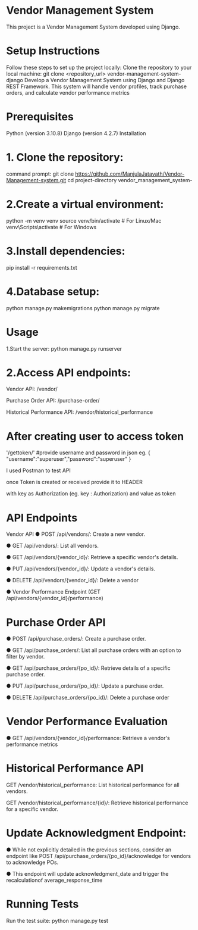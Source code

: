 # Vendor Management System
This project is a Vendor Management System developed using Django.

# Setup Instructions
Follow these steps to set up the project locally:
Clone the repository to your local machine:
git clone <repository_url>
vendor-management-system-django
Develop a Vendor Management System using Django and Django REST Framework. 
This system will handle vendor profiles, track purchase orders, and calculate vendor performance metrics

# Prerequisites
Python (version 3.10.8)
Django (version 4.2.7)
Installation

# 1. Clone the repository:
command prompt:
git clone https://github.com/ManjulaJatavath/Vendor-Management-system.git
cd project-directory vendor_management_system-

# 2.Create a virtual environment:
python -m venv venv
source venv/bin/activate # For Linux/Mac
venv\Scripts\activate # For Windows

# 3.Install dependencies:
pip install -r requirements.txt

# 4.Database setup:
python manage.py makemigrations
python manage.py migrate

# Usage
1.Start the server:
python manage.py runserver

# 2.Access API endpoints:
Vendor API: /vendor/

Purchase Order API: /purchase-order/

Historical Performance API: /vendor/historical_performance

# After creating user to access token
'/gettoken/' #provide username and password in json eg. { "username":"superuser","password":"superuser" }

I used Postman to test API

once Token is created or received provide it to HEADER

with key as Authorization (eg. key : Authorization) and value as token

# API Endpoints
Vendor API
● POST /api/vendors/: Create a new vendor.

● GET /api/vendors/: List all vendors.

● GET /api/vendors/{vendor_id}/: Retrieve a specific vendor's details.

● PUT /api/vendors/{vendor_id}/: Update a vendor's details.

● DELETE /api/vendors/{vendor_id}/: Delete a vendor

● Vendor Performance Endpoint (GET /api/vendors/{vendor_id}/performance)

# Purchase Order API
● POST /api/purchase_orders/: Create a purchase order.

● GET /api/purchase_orders/: List all purchase orders with an option to filter by vendor.

● GET /api/purchase_orders/{po_id}/: Retrieve details of a specific purchase order.

● PUT /api/purchase_orders/{po_id}/: Update a purchase order.

● DELETE /api/purchase_orders/{po_id}/: Delete a purchase order

# Vendor Performance Evaluation
● GET /api/vendors/{vendor_id}/performance: Retrieve a vendor's performance metrics

# Historical Performance API
GET /vendor/historical_performance: List historical performance for all vendors.

GET /vendor/historical_performance/{id}/: Retrieve historical performance for a specific vendor.

# Update Acknowledgment Endpoint:
● While not explicitly detailed in the previous sections, consider an endpoint like
POST /api/purchase_orders/{po_id}/acknowledge for vendors to acknowledge POs.

● This endpoint will update acknowledgment_date and trigger the recalculationof average_response_time

# Running Tests
Run the test suite:
python manage.py test
